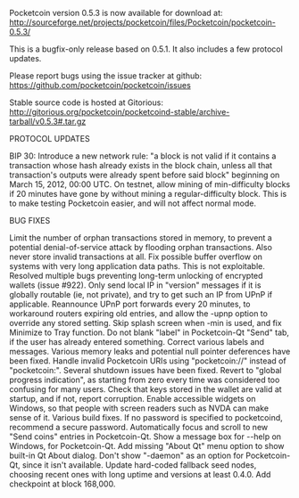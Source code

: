 Pocketcoin version 0.5.3 is now available for download at:
http://sourceforge.net/projects/pocketcoin/files/Pocketcoin/pocketcoin-0.5.3/

This is a bugfix-only release based on 0.5.1.
It also includes a few protocol updates.

Please report bugs using the issue tracker at github:
https://github.com/pocketcoin/pocketcoin/issues

Stable source code is hosted at Gitorious:
http://gitorious.org/pocketcoin/pocketcoind-stable/archive-tarball/v0.5.3#.tar.gz

PROTOCOL UPDATES

BIP 30: Introduce a new network rule: "a block is not valid if it contains a transaction whose hash already exists in the block chain, unless all that transaction's outputs were already spent before said block" beginning on March 15, 2012, 00:00 UTC.
On testnet, allow mining of min-difficulty blocks if 20 minutes have gone by without mining a regular-difficulty block. This is to make testing Pocketcoin easier, and will not affect normal mode.

BUG FIXES

Limit the number of orphan transactions stored in memory, to prevent a potential denial-of-service attack by flooding orphan transactions. Also never store invalid transactions at all.
Fix possible buffer overflow on systems with very long application data paths. This is not exploitable.
Resolved multiple bugs preventing long-term unlocking of encrypted wallets
(issue #922).
Only send local IP in "version" messages if it is globally routable (ie, not private), and try to get such an IP from UPnP if applicable.
Reannounce UPnP port forwards every 20 minutes, to workaround routers expiring old entries, and allow the -upnp option to override any stored setting.
Skip splash screen when -min is used, and fix Minimize to Tray function.
Do not blank "label" in Pocketcoin-Qt "Send" tab, if the user has already entered something.
Correct various labels and messages.
Various memory leaks and potential null pointer deferences have been fixed.
Handle invalid Pocketcoin URIs using "pocketcoin://" instead of "pocketcoin:".
Several shutdown issues have been fixed.
Revert to "global progress indication", as starting from zero every time was considered too confusing for many users.
Check that keys stored in the wallet are valid at startup, and if not, report corruption.
Enable accessible widgets on Windows, so that people with screen readers such as NVDA can make sense of it.
Various build fixes.
If no password is specified to pocketcoind, recommend a secure password.
Automatically focus and scroll to new "Send coins" entries in Pocketcoin-Qt.
Show a message box for --help on Windows, for Pocketcoin-Qt.
Add missing "About Qt" menu option to show built-in Qt About dialog.
Don't show "-daemon" as an option for Pocketcoin-Qt, since it isn't available.
Update hard-coded fallback seed nodes, choosing recent ones with long uptime and versions at least 0.4.0.
Add checkpoint at block 168,000.

